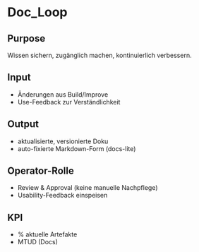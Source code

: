 # Doc_Loop

## Purpose

Wissen sichern, zugänglich machen, kontinuierlich verbessern.

## Input

- Änderungen aus Build/Improve
- Use-Feedback zur Verständlichkeit

## Output

- aktualisierte, versionierte Doku
- auto-fixierte Markdown-Form (docs-lite)

## Operator-Rolle

- Review & Approval (keine manuelle Nachpflege)
- Usability-Feedback einspeisen

## KPI

- % aktuelle Artefakte
- MTUD (Docs)
